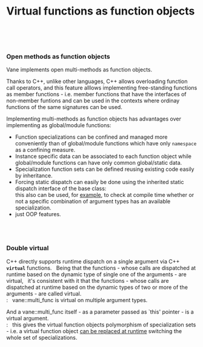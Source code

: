 # Virtual functions as function objects
&nbsp;  
&nbsp;  
&nbsp;
### Open methods as function objects

Vane implements open multi-methods as function objects.  

Thanks to C++, unlike other languages, C++ allows overloading function call operators,
and this feature alllows implementing free-standing functions as member functions - i.e. member functions that have the interfaces of non-member funtions and can be used 
	in the contexts where ordinay functions of the same signatures can be used.

Implementing multi-methods as function objects has advantages over implementing as global/module functions:
- Function specializations can be confined and managed more conveniently
  than of global/module functions which have only ```namespace``` as a confining measure.
- Instance specific data can be associated to each function object
  while global/module functions can have only common global/static data.
- Specialization function sets can be defined reusing existing code easily by inheritance.
- Forcing static dispatch can easily be done using the inherited static dispatch interface of the base class:  
  this also can be used, for [example](runtime_errors.md),
  to check at compile time whether or not a specific combination of argument types
  has an available specialization.
- just OOP features.

&nbsp;  
&nbsp;


### Double virtual
<p>
C++ directly supports runtime dispatch on a single argument via C++ <code><b>virtual</b></code> functions.
&nbsp; Being that the functions - whose calls are dispatched at runtime based on the dynamic type of single one of the arguments -
  are virtual,
&nbsp; it's consistent with it that the functions - whose calls are dispatched at runtime based on the dynamic types of two or more of the arguments -
	are called virtual.<br>
: &nbsp; vane::multi_func is virtual on multiple argument types.
</p>

And a vane::multi_func itself - as a parameter passed as `this' pointer - is a virtual argument.  
: &nbsp; this gives the virtual function objects polymorphism of specialization sets - i.e.  a virtual function object [can be replaced at runtime](replacing-virtual-functions.md) switching the whole set of specializations.

